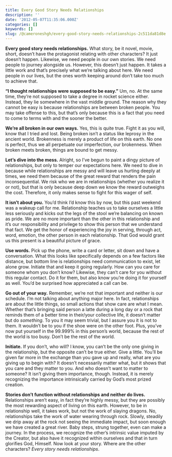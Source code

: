 ```yaml
---
title: Every Good Story Needs Relationships
description: ''
date: '2012-05-07T11:35:06.000Z'
categories: []
keywords: []
slug: /@cameroneshgh/every-good-story-needs-relationships-2c511da81d8e
---
```


**Every good story needs relationships.** What story, be it novel, movie, short, doesn’t have the protagonist relating with other characters? It just doesn’t happen. Likewise, we need people in our own stories. We need people to journey alongside us. However, this doesn’t just happen. It takes a little work and that’s precisely what we’re talking about here. We need people in our lives, but the ones worth keeping around don’t take too much to achieve that.

**“I thought relationships were supposed to be easy.”** Um, no. At the same time, they’re not supposed to take a degree in rocket science either. Instead, they lie somewhere in the vast middle ground. The reason why they cannot be easy is because relationships are between broken people. You may take offense to this, but that’s only because this is a fact that you need to come to terms with and the sooner the better.

**We’re all broken in our own ways.** Yes, this is quite true. Fight it as you will, know that I tried and lost. Being broken isn’t a status like leprosy in the ancient world. Brokenness is merely a product of life on this earth. No one is perfect, thus we all perpetuate our imperfection, our brokenness. When broken meets broken, things are bound to get messy.

**Let’s dive into the mess.** Alright, so I’ve begun to paint a dingy picture of relationships, but only to temper our expectations here. We need to dive in because while relationships are messy and will leave us hurting deeply at times, we need them because of the great reward that renders the pain inconsequential. We risk who we are in relationships (whether you realize it or not), but that is only because deep down we know the reward outweighs the cost. Therefore, it only makes sense to fight for this wager of self.

**It isn’t about you.** You’d think I’d know this by now, but this past weekend was a wakeup call for me. Relationship teaches us to take ourselves a little less seriously and kicks out the legs of the stool we’re balancing on known as pride. We are no more important than the other in this relationship and it’s our responsibility and privilege to show this person that we understand that fact. We get the honor of experiencing the joy in serving, through act, word, emotion, the other person in each relationship. That God would grant us this present is a beautiful picture of grace.

**Use words.** Pick up the phone, write a card or letter, sit down and have a conversation. What this looks like specifically depends on a few factors like distance, but bottom line is relationships need communication to exist, let alone grow. Initiate that and keep it going regularly. How can you care for someone whom you don’t know? Likewise, they can’t care for you without this regular contact. Do it for them, but also know you’re doing it for yourself as well. You’d be surprised how appreciated a call can be.

**Go out of your way.** Remember, we’re not that important and neither is our schedule. I’m not talking about anything major here. In fact, relationships are about the little things, so small actions that show care are what I mean. Whether that’s bringing said person a latte during a long day or a rock that reminds them of a better time in their/your collective life, it doesn’t matter but do _something_. To you it may seem trivial, but I assure you it is not to them. It wouldn’t be to you if the shoe were on the other foot. Plus, you’ve now put yourself in the 99.999% in this person’s world, because the rest of the world is too busy. Don’t be the rest of the world.

**Initiate.** If you don’t, who will? I know, you can’t be the only one giving in the relationship, but the opposite can’t be true either. Give a little. You’ll be given far more in the exchange than you gave up and really, what are you giving up to begin with? It doesn’t necessarily matter what, but it shows that you care and they matter to you. And who doesn’t want to matter to someone? It isn’t giving them importance, though. Instead, it is merely recognizing the importance intrinsically carried by God’s most prized creation.

**Stories don’t function without relationships and neither do lives.** Relationships aren’t easy, in fact they’re highly messy, but they are possibly the most rewarding aspect of living on this earth. However, to be in relationship well, it takes work, but not the work of slaying dragons. No, relationships take the work of water wearing through rock. Slowly, steadily we drip away at the rock not seeing the immediate impact, but soon enough we have created a great river. Baby steps, strung together, even can make a journey. In the process, we recognize the other’s intrinsic value imputed by the Creator, but also have it recognized within ourselves and that in turn glorifies God, Himself. Now look at your story. Where are the other characters? _Every story needs relationships_.